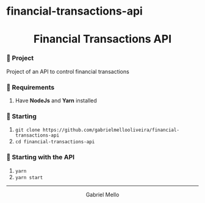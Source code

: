 # financial-transactions-api
<h1 align="center">
  Financial Transactions API
</h1>

### 📜 Project
Project of an API to control financial transactions

### 🔽 Requirements
1. Have **NodeJs** and **Yarn** installed

### :rocket: Starting
1. ``git clone https://github.com/gabrielmellooliveira/financial-transactions-api``
2. ``cd financial-transactions-api``

### :rocket: Starting with the API
1. ``yarn``
2. ``yarn start``

<hr>
<p align="center"> Gabriel Mello </p>
